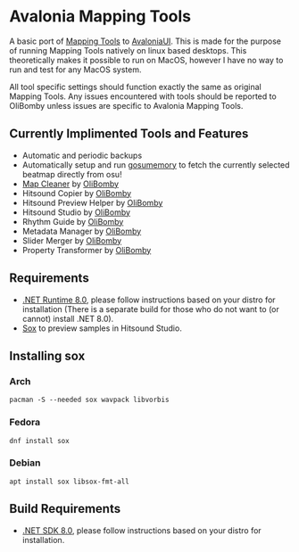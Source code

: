 # Avalonia Mapping Tools 

A basic port of [Mapping Tools](https://github.com/OliBomby/Mapping_Tools) to [AvaloniaUI](https://www.avaloniaui.net/).
This is made for the purpose of running Mapping Tools natively on linux based desktops. This theoretically makes it possible to run on MacOS, however I have no way to run and test for any MacOS system.

All tool specific settings should function exactly the same as original Mapping Tools. Any issues encountered with tools should be reported to OliBomby unless issues are specific to Avalonia Mapping Tools.

## Currently Implimented Tools and Features
- Automatic and periodic backups
- Automatically setup and run [gosumemory](https://github.com/l3lackShark/gosumemory) to fetch the currently selected beatmap directly from osu!
- [Map Cleaner](https://github.com/OliBomby/Map-Cleaner) by [OliBomby](https://github.com/OliBomby)
- Hitsound Copier by [OliBomby](https://github.com/OliBomby)
- Hitsound Preview Helper by [OliBomby](https://github.com/OliBomby) 
- Hitsound Studio by [OliBomby](https://github.com/OliBomby) 
- Rhythm Guide by [OliBomby](https://github.com/OliBomby) 
- Metadata Manager by [OliBomby](https://github.com/OliBomby) 
- Slider Merger by [OliBomby](https://github.com/OliBomby)
- Property Transformer by [OliBomby](https://github.com/OliBomby)


## Requirements
- [.NET Runtime 8.0](https://dotnet.microsoft.com/en-us/download/dotnet/8.0), please follow instructions based on your distro for installation (There is a separate build for those who do not want to (or cannot) install .NET 8.0).
- [Sox](https://github.com/chirlu/sox) to preview samples in Hitsound Studio.

## Installing sox
### Arch
`pacman -S --needed sox wavpack libvorbis`
### Fedora
`dnf install sox`
### Debian
`apt install sox libsox-fmt-all`

## Build Requirements
- [.NET SDK 8.0](https://dotnet.microsoft.com/en-us/download/dotnet/8.0), please follow instructions based on your distro for installation.

